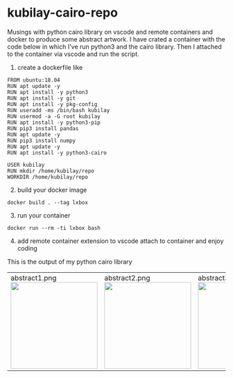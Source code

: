 # kubilay-cairo-repo

Musings with python cairo library on vscode and remote containers and docker to produce some abstract artwork. I have crated a container with the code below in which I've run python3 and the cairo library. Then I attached to the container via vscode and run the script.

1. create a dockerfile like 

```
FROM ubuntu:18.04
RUN apt update -y
RUN apt install -y python3
RUN apt install -y git
RUN apt install -y pkg-config
RUN useradd -ms /bin/bash kubilay
RUN usermod -a -G root kubilay
RUN apt install -y python3-pip
RUN pip3 install pandas
RUN apt update -y
RUN pip3 install numpy 
RUN apt update -y
RUN apt install -y python3-cairo 

USER kubilay
RUN mkdir /home/kubilay/repo
WORKDIR /home/kubilay/repo
```

2. build your docker image 

```docker build . --tag lxbox```

3. run your container

```docker run --rm -ti lxbox bash```

4. add remote container extension to vscode attach to container and enjoy coding


This is the output of my python cairo library

<table><tr>
  <td>
abstract1.png<br>
<img src="https://github.com/databasesystems/kubilay-cairo-repo/blob/master/repo/abstract1.png?raw=true" width="200" height="200" />
  </td>
  <td>
abstract2.png<br>
<img src="https://github.com/databasesystems/kubilay-cairo-repo/blob/master/repo/abstract2.png?raw=true" width="200" height="200" />
  </td>
  <td>
abstract3.png<br>
<img src="https://github.com/databasesystems/kubilay-cairo-repo/blob/master/repo/abstract3.png?raw=true" width="200" height="200" />
  </td>
  </tr></table>



